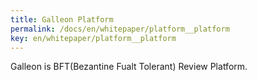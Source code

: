 ```yaml
---
title: Galleon Platform
permalink: /docs/en/whitepaper/platform__platform
key: en/whitepaper/platform__platform
---
```


Galleon is BFT(Bezantine Fualt Tolerant) Review Platform.

